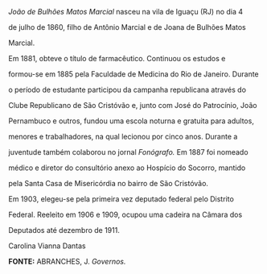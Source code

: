 

*João de Bulhões Matos Marcial* nasceu na vila de Iguaçu (RJ) no dia 4

de julho de 1860, filho de Antônio Marcial e de Joana de Bulhões Matos

Marcial.



Em 1881, obteve o título de farmacêutico. Continuou os estudos e

formou-se em 1885 pela Faculdade de Medicina do Rio de Janeiro. Durante

o período de estudante participou da campanha republicana através do

Clube Republicano de São Cristóvão e, junto com José do Patrocínio, João

Pernambuco e outros, fundou uma escola noturna e gratuita para adultos,

menores e trabalhadores, na qual lecionou por cinco anos. Durante a

juventude também colaborou no jornal *Fonógrafo.* Em 1887 foi nomeado

médico e diretor do consultório anexo ao Hospício do Socorro, mantido

pela Santa Casa de Misericórdia no bairro de São Cristóvão.



Em 1903, elegeu-se pela primeira vez deputado federal pelo Distrito

Federal. Reeleito em 1906 e 1909, ocupou uma cadeira na Câmara dos

Deputados até dezembro de 1911.



Carolina Vianna Dantas



**FONTE:** ABRANCHES, J. *Governos.*

